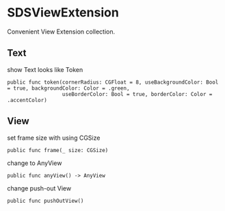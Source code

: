 # SDSViewExtension

Convenient View Extension collection.

## Text
show Text looks like Token
```
public func token(cornerRadius: CGFloat = 8, useBackgroundColor: Bool = true, backgroundColor: Color = .green,
                  useBorderColor: Bool = true, borderColor: Color = .accentColor)

```

## View
set frame size with using CGSize

```
public func frame(_ size: CGSize)
```

change to AnyView
```
public func anyView() -> AnyView
```

change push-out View 
```
public func pushOutView()
```

